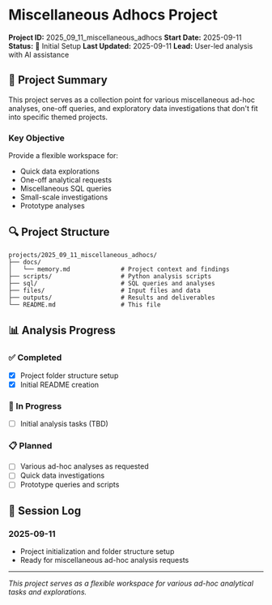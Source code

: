 # Miscellaneous Adhocs Project

**Project ID:** 2025_09_11_miscellaneous_adhocs
**Start Date:** 2025-09-11
**Status:** 🚀 Initial Setup
**Last Updated:** 2025-09-11
**Lead:** User-led analysis with AI assistance

## 🎯 Project Summary

This project serves as a collection point for various miscellaneous ad-hoc analyses, one-off queries, and exploratory data investigations that don't fit into specific themed projects.

### Key Objective
Provide a flexible workspace for:
- Quick data explorations
- One-off analytical requests
- Miscellaneous SQL queries
- Small-scale investigations
- Prototype analyses

## 🔍 Project Structure

```
projects/2025_09_11_miscellaneous_adhocs/
├── docs/
│   └── memory.md              # Project context and findings
├── scripts/                   # Python analysis scripts
├── sql/                       # SQL queries and analyses
├── files/                     # Input files and data
├── outputs/                   # Results and deliverables
└── README.md                  # This file
```

## 📊 Analysis Progress

### ✅ Completed
- [x] Project folder structure setup
- [x] Initial README creation

### 🔄 In Progress
- [ ] Initial analysis tasks (TBD)

### 📋 Planned
- [ ] Various ad-hoc analyses as requested
- [ ] Quick data investigations
- [ ] Prototype queries and scripts

## 📝 Session Log

### 2025-09-11
- Project initialization and folder structure setup
- Ready for miscellaneous ad-hoc analysis requests

---

*This project serves as a flexible workspace for various ad-hoc analytical tasks and explorations.*
